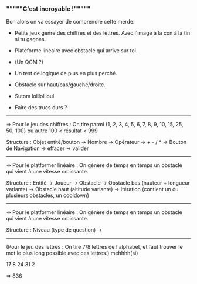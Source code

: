 ### """""C'est incroyable !"""""

Bon alors on va essayer de comprendre cette merde.

- Petits jeux genre des chiffres et des lettres. Avec l'image à la con à la fin si tu gagnes.
- Plateforme linéaire avec obstacle qui arrive sur toi.
- (Un QCM ?)
- Un test de logique de plus en plus perché.
- Obstacle sur haut/bas/gauche/droite.
- Sutom loliloliloul

- Faire des trucs durs ?

------------------------------------------------------------------------------------------------------------------------------------------------------------------------------------------------------------------------------------

=> Pour le jeu des chiffres : On tire parmi {1, 2, 3, 4, 5, 6, 7, 8, 9, 10, 15, 25, 50, 100} ou autre
100 < résultat < 999

Structure : Objet entité/bouton -> Nombre
                                -> Opérateur            -> + - / *
                                -> Bouton de Navigation -> effacer
                                                        -> valider
                                                        
------------------------------------------------------------------------------------------------------------------------------------------------------------------------------------------------------------------------------------

=> Pour le platformer linéaire : On génère de temps en temps un obstacle qui vient à une vitesse croissante.

Structure : Entité -> Joueur
                   -> Obstacle -> Obstacle bas (hauteur + longueur variante)
                               -> Obstacle haut (altitude variante)
                   -> Itération (contient un ou plusieurs obstacles, un cooldown)

------------------------------------------------------------------------------------------------------------------------------------------------------------------------------------------------------------------------------------

=> Pour le platformer linéaire : On génère de temps en temps un obstacle qui vient à une vitesse croissante.

Structure : Niveau (type de question) -> 


------------------------------------------------------------------------------------------------------------------------------------------------------------------------------------------------------------------------------------  
  (Pour le jeu des lettres : On tire 7/8 lettres de l'alphabet, et faut trouver le mot le plus long possible avec ces lettres.) mehhhh(si)


17 8 24 31 2

=> 836

